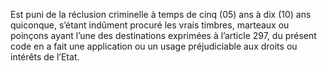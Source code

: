 Est puni de la réclusion criminelle à temps de cinq (05) ans à dix (10) ans quiconque, s’étant indûment procuré les vrais timbres, marteaux ou poinçons ayant l’une des destinations exprimées à l’article 297, du présent code en a fait une application ou un usage préjudiciable aux droits ou intérêts de l’Etat.